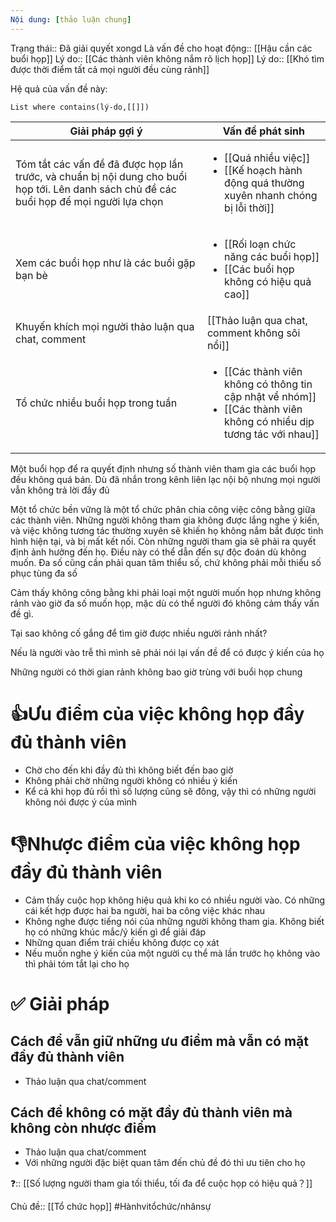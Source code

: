 ```yaml
---
Nội dung: [thảo luận chung]
---
```

Trạng thái:: Đã giải quyết xongd
Là vấn đề cho hoạt động:: [[Hậu cần các buổi họp]]
Lý do:: [[Các thành viên không nắm rõ lịch họp]]
Lý do:: [[Khó tìm được thời điểm tất cả mọi người đều cùng rảnh]]

Hệ quả của vấn đề này:
```dataview
List where contains(lý-do,[[]])
```

| Giải pháp gợi ý                                                                                                                          | Vấn đề phát sinh                                                                                                                          |
| ---------------------------------------------------------------------------------------------------------------------------------------- | ----------------------------------------------------------------------------------------------------------------------------------------- |
| Tóm tắt các vấn đề đã được họp lần trước, và chuẩn bị nội dung cho buổi họp tới. Lên danh sách chủ đề các buổi họp để mọi người lựa chọn | <ul><li>[[Quá nhiều việc]]</li><li>[[Kế hoạch hành động quá thường xuyên nhanh chóng bị lỗi thời]]</li></ul>                              |
| Xem các buổi họp như là các buổi gặp bạn bè                                                                                              | <ul><li>[[Rối loạn chức năng các buổi họp]]</li><li>[[Các buổi họp không có hiệu quả cao]]</li></ul>                                      |
| Khuyến khích mọi người thảo luận qua chat, comment                                                                                       | [[Thảo luận qua chat, comment không sôi nổi]]                                                                                             |
| Tổ chức nhiều buổi họp trong tuần                                                                                                        | <ul><li>[[Các thành viên không có thông tin cập nhật về nhóm]]</li><li>[[Các thành viên không có nhiều dịp tương tác với nhau]]</li></ul> |

Một buổi họp để ra quyết định nhưng số thành viên tham gia các buổi họp đều không quá bán. Dù đã nhắn trong kênh liên lạc nội bộ nhưng mọi người vẫn không trả lời đầy đủ

Một tổ chức bền vững là một tổ chức phân chia công việc công bằng giữa các thành viên. Những người không tham gia không được lắng nghe ý kiến, và việc không tương tác thường xuyên sẽ khiến họ không nắm bắt được tình hình hiện tại, và bị mất kết nối. Còn những người tham gia sẽ phải ra quyết định ảnh hưởng đến họ. Điều này có thể dẫn đến sự độc đoán dù không muốn. Đa số cũng cần phải quan tâm thiểu số, chứ không phải mỗi thiểu số phục tùng đa số


Cảm thấy không công bằng khi phải loại một người muốn họp nhưng không rảnh vào giờ đa số muốn họp, mặc dù có thể người đó không cảm thấy vấn đề gì.

Tại sao không cố gắng để tìm giờ được nhiều người rảnh nhất?

Nếu là người vào trễ thì mình sẽ phải nói lại vấn đề để có được ý kiến của họ

Những người có thời gian rảnh không bao giờ trùng với buổi họp chung

# 👍Ưu điểm của việc không họp đầy đủ thành viên
- Chờ cho đến khi đầy đủ thì không biết đến bao giờ
- Không phải chờ những người không có nhiều ý kiến
- Kể cả khi họp đủ rồi thì số lượng cũng sẽ đông, vậy thì có những người không nói được ý của mình

# 👎Nhược điểm của việc không họp đầy đủ thành viên
- Cảm thấy cuộc họp không hiệu quả khi ko có nhiều người vào. Có những cái kết hợp được hai ba người, hai ba công việc khác nhau
- Không nghe được tiếng nói của những người không tham gia. Không biết họ có những khúc mắc/ý kiến gì để giải đáp
- Những quan điểm trái chiều không được cọ xát
- Nếu muốn nghe ý kiến của một người cụ thể mà lần trước họ không vào thì phải tóm tắt lại cho họ

# ✅ Giải pháp
## Cách để vẫn giữ những ưu điểm mà vẫn có mặt đầy đủ thành viên
- Thảo luận qua chat/comment

## Cách để không có mặt đầy đủ thành viên mà không còn nhược điểm
- Thảo luận qua chat/comment
- Với những người đặc biệt quan tâm đến chủ đề đó thì ưu tiên cho họ


❓:: [[Số lượng người tham gia tối thiểu, tối đa để cuộc họp có hiệu quả？]] 

Chủ đề:: [[Tổ chức họp]]
#Hànhvitổchức/nhânsự 
